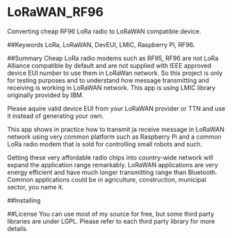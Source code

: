 # LoRaWAN_RF96
Converting cheap RF96 LoRa radio to LoRaWAN compatible device.

##Keywords
LoRa, LoRaWAN, DevEUI, LMIC, Raspberry PI, RF96.

##Summary
Cheap LoRa radio modems such as RF95, RF96 are not LoRa Alliance compatible by default
and are not supplied with IEEE approved device EUI number to use them in LoRaWan network.
So this project is only for testing purposes and to understand how message transmitting and 
receiving is working in LoRaWAN network. This app is using LMIC library originally provided by IBM.

Please aquire valid device EUI from your LoRaWAN provider or TTN and use it instead of generating your own.

This app shows in practice how to transmit ja receive message in LoRaWAN network using 
very common platform such as Raspberry Pi and a common LoRa radio modem that is sold for 
controlling small robots and such. 

Getting these very affordable radio chips into country-wide network will expand the application range 
remarkably. LoRaWAN applications are very energy efficient and have much longer transmitting range than Bluetooth. 
Common applications could be in agriculture, construction, municipal sector, you name it.

##Installing


##License
You can use most of my source for free, but some third party libraries are under LGPL.
Please refer to each third party library for more details.
